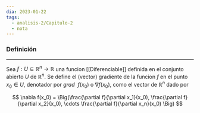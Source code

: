 ```yaml
---
dia: 2023-01-22
tags:
  - analisis-2/Capitulo-2
  - nota
---
```

### Definición
---
Sea $f : U \subseteq \mathbb{R}^n \to \mathbb{R}$ una funcion [[Diferenciable]] definida en el conjunto abierto $U$ de $\mathbb{R}^n$. Se define el (vector) gradiente de la funcion $f$ en el punto $x_0 \in U$, denotador por $grad ~~ f(x_0)$ o $\nabla f(x_0)$, como el vector de $\mathbb{R}^n$ dado por

$$ \nabla f(x_0) = \Big(\frac{\partial f}{\partial x_1}(x_0), \frac{\partial f}{\partial x_2}(x_0), \cdots \frac{\partial f}{\partial x_n}(x_0) \Big) $$